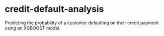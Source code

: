 # credit-default-analysis
Predicting the probability of a customer defaulting on their credit payment using an XGBOOST model.
